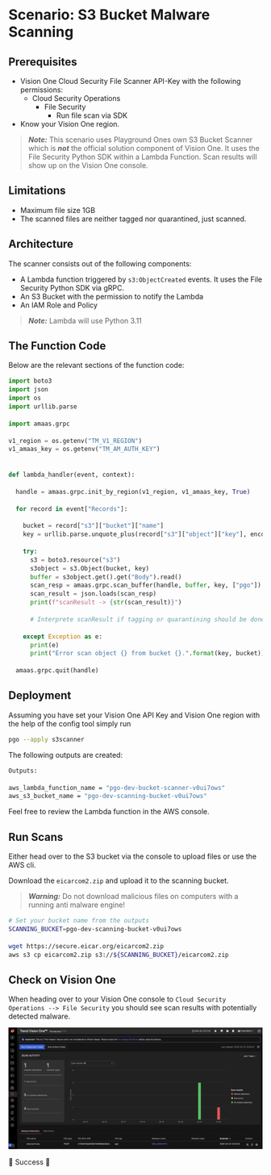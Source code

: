 # Scenario: S3 Bucket Malware Scanning

## Prerequisites

- Vision One Cloud Security File Scanner API-Key with the following permissions:
    - Cloud Security Operations
        - File Security
            - Run file scan via SDK
- Know your Vision One region.

> ***Note:*** This scenario uses Playground Ones own S3 Bucket Scanner which is ***not*** the official solution component of Vision One. It uses the File Security Python SDK within a Lambda Function. Scan results will show up on the Vision One console.

## Limitations

- Maximum file size 1GB
- The scanned files are neither tagged nor quarantined, just scanned.

## Architecture

The scanner consists out of the following components:

- A Lambda function triggered by `s3:ObjectCreated` events. It uses the File Security Python SDK via gRPC.
- An S3 Bucket with the permission to notify the Lambda
- An IAM Role and Policy

> ***Note:*** Lambda will use Python 3.11

## The Function Code

Below are the relevant sections of the function code:

```py
import boto3
import json
import os
import urllib.parse

import amaas.grpc

v1_region = os.getenv("TM_V1_REGION")
v1_amaas_key = os.getenv("TM_AM_AUTH_KEY")


def lambda_handler(event, context):

  handle = amaas.grpc.init_by_region(v1_region, v1_amaas_key, True)

  for record in event["Records"]:

    bucket = record["s3"]["bucket"]["name"]
    key = urllib.parse.unquote_plus(record["s3"]["object"]["key"], encoding="utf-8")

    try:
      s3 = boto3.resource("s3")
      s3object = s3.Object(bucket, key)
      buffer = s3object.get().get("Body").read()
      scan_resp = amaas.grpc.scan_buffer(handle, buffer, key, ["pgo"])
      scan_result = json.loads(scan_resp)
      print(f"scanResult -> {str(scan_result)}")

      # Interprete scanResult if tagging or quarantining should be done

    except Exception as e:
      print(e)
      print("Error scan object {} from bucket {}.".format(key, bucket))

  amaas.grpc.quit(handle)
```

## Deployment

Assuming you have set your Vision One API Key and Vision One region with the help of the config tool simply run

```sh
pgo --apply s3scanner
```

The following outputs are created:

```sh
Outputs:

aws_lambda_function_name = "pgo-dev-bucket-scanner-v0ui7ows"
aws_s3_bucket_name = "pgo-dev-scanning-bucket-v0ui7ows"
```

Feel free to review the Lambda function in the AWS console.

## Run Scans

Either head over to the S3 bucket via the console to upload files or use the AWS cli.

Download the `eicarcom2.zip` and upload it to the scanning bucket.

> ***Warning:*** Do not download malicious files on computers with a running anti malware engine!

```sh
# Set your bucket name from the outputs
SCANNING_BUCKET=pgo-dev-scanning-bucket-v0ui7ows

wget https://secure.eicar.org/eicarcom2.zip
aws s3 cp eicarcom2.zip s3://${SCANNING_BUCKET}/eicarcom2.zip
```

## Check on Vision One

When heading over to your Vision One console to `Cloud Security Operations --> File Security` you should see scan results with potentially detected malware.

![alt text](images/s3scanner.png "Console")

🎉 Success 🎉
